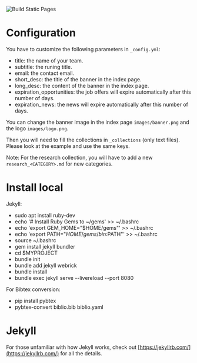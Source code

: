 ![Build Static Pages](https://github.com/neurospin/gaia/workflows/Build%20Static%20Pages/badge.svg)

# Configuration

You have to customize the following parameters in `_config.yml`:

- title: the name of your team.
- subtitle: the runing title.
- email: the contact email.
- short_desc: the title of the banner in the index page.
- long_desc: the content of the banner in the index page.
- expiration_opportunities: the job offers will expire automatically after this number of days.
- expiration_news: the news will expire automatically after this number of days.

You can change the banner image in the index page `images/banner.png` and the logo `images/logo.png`.

Then you will need to fill the collections in `_collections` (only text files).
Please look at the example and use the same keys.

Note: For the research collection, you will have to add a new `research_<CATEGORY>.md` for new categories.

# Install local

Jekyll:

- sudo apt install ruby-dev
- echo '# Install Ruby Gems to ~/gems' >> ~/.bashrc
- echo 'export GEM_HOME="$HOME/gems"' >> ~/.bashrc
- echo 'export PATH="$HOME/gems/bin:$PATH"' >> ~/.bashrc
- source ~/.bashrc
- gem install jekyll bundler
- cd $MYPROJECT
- bundle init
- bundle add jekyll webrick
- bundle install
- bundle exec jekyll serve --livereload --port 8080


For Bibtex conversion:

- pip install pybtex
- pybtex-convert biblio.bib biblio.yaml

# Jekyll

For those unfamiliar with how Jekyll works, check out [https://jekyllrb.com/](https://jekyllrb.com/) for all the details.
